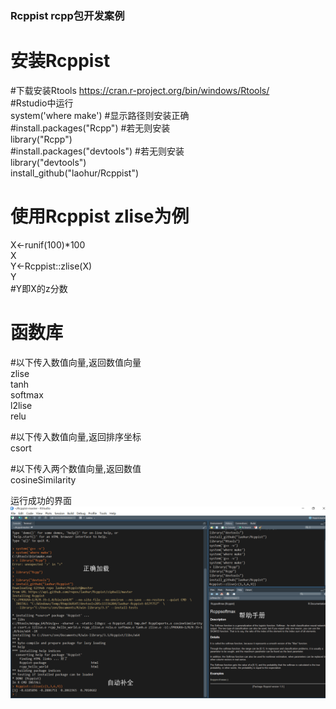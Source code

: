 ### Rcppist  rcpp包开发案例  
 
  
# 安装Rcppist    
#下载安装Rtools  https://cran.r-project.org/bin/windows/Rtools/  
#Rstudio中运行  
system('where make')  #显示路径则安装正确  
#install.packages("Rcpp")  #若无则安装    
library("Rcpp")    
#install.packages("devtools")  #若无则安装      
library("devtools")      
install_github("laohur/Rcppist")    
  
  
# 使用Rcppist  zlise为例
X<-runif(100)*100  
X  
Y<-Rcppist::zlise(X)  
Y  
#Y即X的z分数  

# 函数库    

#以下传入数值向量,返回数值向量  
zlise  
tanh  
softmax  
l2lise  
relu  

#以下传入数值向量,返回排序坐标  
csort  

#以下传入两个数值向量,返回数值  
cosineSimilarity   

运行成功的界面  
![avatar](man/rcpp.png)